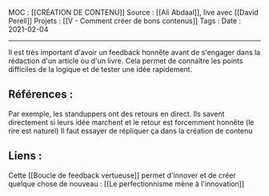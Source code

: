 MOC : [[CRÉATION DE CONTENU]]
Source : [[Ali Abdaal]], live avec [[David Perell]]
Projets : [[V - Comment créer de bons contenus]]
Tags : 
Date : 2021-02-04
***

Il est très important d'avoir un feedback honnête avant de s'engager dans la rédaction d'un article ou d'un livre. Cela permet de connaître les points difficiles de la logique et de tester une idée rapidement.

## Références :

Par exemple, les standuppers ont des retours en direct. Ils savent directement si leurs idée marchent et le retour est forcemment honnête (le rire est naturel)
Il faut essayer de répliquer ça dans la création de contenu

## Liens :

Cette [[Boucle de feedback vertueuse]] permet d'innover et de créer quelque chose de nouveau : [[Le perfectionnisme mène à l'innovation]]
